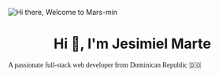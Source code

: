 ![Hi there, Welcome to Mars-min](https://github.com/user-attachments/assets/c7db1e30-ee7a-4715-a73f-8387800f2361)

<h1 align="center">Hi 👋, I'm Jesimiel Marte</h1>
<p style="font-family: mono-spaced">A passionate full-stack web developer from Dominican Republic 🇩🇴</p>

